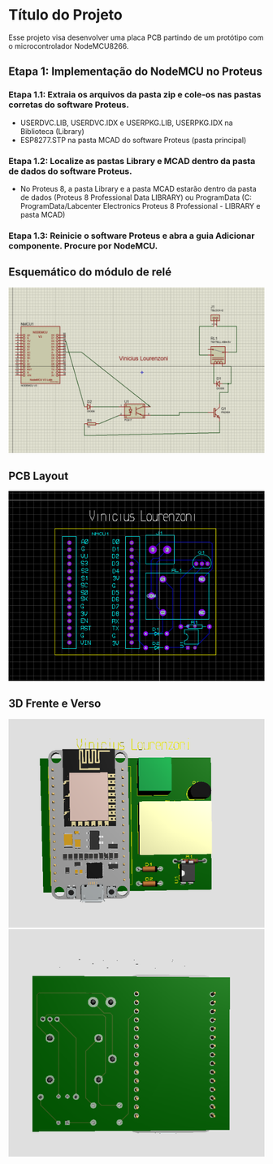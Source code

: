 # Título do Projeto

Esse projeto visa desenvolver uma placa PCB partindo de um protótipo com o microcontrolador NodeMCU8266.

## Etapa 1: Implementação do NodeMCU no Proteus

### Etapa 1.1: Extraia os arquivos da pasta zip e cole-os nas pastas corretas do software Proteus.

- USERDVC.LIB, USERDVC.IDX e USERPKG.LIB, USERPKG.IDX na Biblioteca (Library)
- ESP8277.STP na pasta MCAD do software Proteus (pasta principal)

### Etapa 1.2: Localize as pastas Library e MCAD dentro da pasta de dados do software Proteus.

- No Proteus 8, a pasta Library e a pasta MCAD estarão dentro da pasta de dados (Proteus 8 Professional Data LIBRARY) ou ProgramData (C: ProgramData/Labcenter Electronics Proteus 8 Professional - LIBRARY e pasta MCAD)

### Etapa 1.3: Reinicie o software Proteus e abra a guia Adicionar componente. Procure por NodeMCU.

## Esquemático do módulo de relé

![Esquemático do módulo de relé](Esquematico.png)

## PCB Layout

![PCB Layout](PCB.png)

## 3D Frente e Verso

![3D Frente](3D-Frente.png)
![3D Verso](3D-Verso.png)

